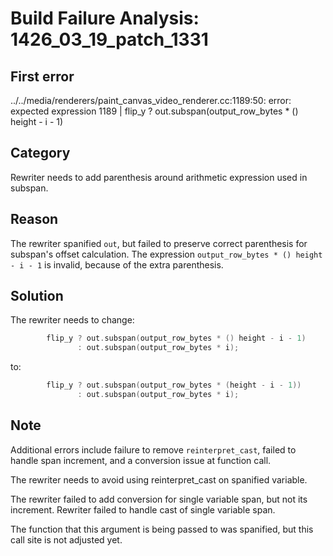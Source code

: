 # Build Failure Analysis: 1426_03_19_patch_1331

## First error

../../media/renderers/paint_canvas_video_renderer.cc:1189:50: error: expected expression
 1189 |         flip_y ? out.subspan(output_row_bytes * () height - i - 1)

## Category
Rewriter needs to add parenthesis around arithmetic expression used in subspan.

## Reason
The rewriter spanified `out`, but failed to preserve correct parenthesis for subspan's offset calculation. The expression `output_row_bytes * () height - i - 1` is invalid, because of the extra parenthesis.

## Solution
The rewriter needs to change:

```c++
        flip_y ? out.subspan(output_row_bytes * () height - i - 1)
               : out.subspan(output_row_bytes * i);
```

to:

```c++
        flip_y ? out.subspan(output_row_bytes * (height - i - 1))
               : out.subspan(output_row_bytes * i);
```

## Note
Additional errors include failure to remove `reinterpret_cast`, failed to handle span increment, and a conversion issue at function call.

The rewriter needs to avoid using reinterpret_cast on spanified variable.

The rewriter failed to add conversion for single variable span, but not its increment. Rewriter failed to handle cast of single variable span.

The function that this argument is being passed to was spanified, but this call site is not adjusted yet.